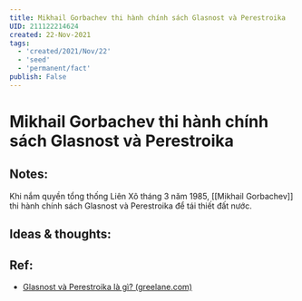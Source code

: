 ```yaml
---
title: Mikhail Gorbachev thi hành chính sách Glasnost và Perestroika
UID: 211122214624
created: 22-Nov-2021
tags:
  - 'created/2021/Nov/22'
  - 'seed'
  - 'permanent/fact'
publish: False
---
```

# Mikhail Gorbachev thi hành chính sách Glasnost và Perestroika

## Notes:
Khi nắm quyền tổng thống Liên Xô tháng 3 năm 1985, [[Mikhail Gorbachev]] thi hành chính sách Glasnost và Perestroika để tái thiết đất nước.

## Ideas & thoughts:

## Ref:
- [Glasnost và Perestroika là gì? (greelane.com)](https://www.greelane.com/vi/nh%c3%a2n-v%c4%83n/l%e1%bb%8bch-s%e1%bb%ad--v%c4%83n-h%c3%b3a/glasnost-and-perestroika-1779417/)
